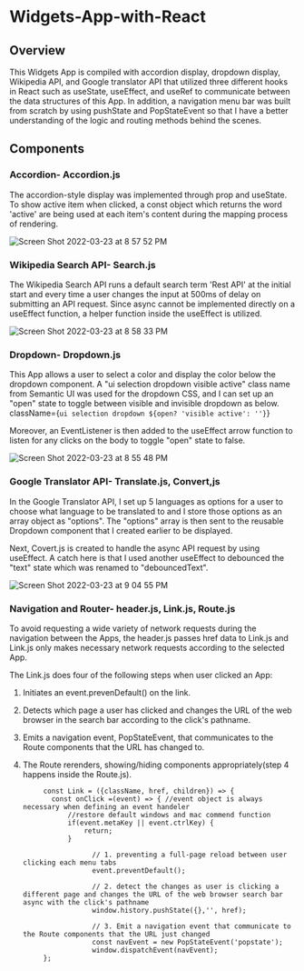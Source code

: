 # Widgets-App-with-React

## Overview
This Widgets App is compiled with accordion display, dropdown display, Wikipedia API, and Google translator API that utilized three different hooks in React such as useState, useEffect, and useRef to communicate between the data structures of this App. In addition, a navigation menu bar was built from scratch by using pushState and PopStateEvent so that I have a better understanding of the logic and routing methods behind the scenes.

## Components
### Accordion- Accordion.js
The accordion-style display was implemented through prop and useState. To show active item when clicked, a const object which returns the word 'active' are being used at each item's content during the mapping process of rendering.

![Screen Shot 2022-03-23 at 8 57 52 PM](https://user-images.githubusercontent.com/84875731/159839341-93db708c-f236-4938-8b71-8c8ab4a726e8.png)

### Wikipedia Search API- Search.js
The Wikipedia Search API runs a default search term 'Rest API' at the initial start and every time a user changes the input at 500ms of delay on submitting an API request. Since async cannot be implemented directly on a useEffect function, a helper function inside the useEffect is utilized.

![Screen Shot 2022-03-23 at 8 58 33 PM](https://user-images.githubusercontent.com/84875731/159839395-ee712bf9-fa62-4d13-b242-bb7a5b3a527c.png)

### Dropdown- Dropdown.js
This App allows a user to select a color and display the color below the dropdown component. A "ui selection dropdown visible active" class name from Semantic UI was used for the dropdown CSS, and I can set up an "open" state to toggle between visible and invisible dropdown as below.
    className={`ui selection dropdown ${open? 'visible active': ''}`}

Moreover, an EventListener is then added to the useEffect arrow function to listen for any clicks on the body to toggle "open" state to false.

![Screen Shot 2022-03-23 at 8 55 48 PM](https://user-images.githubusercontent.com/84875731/159839147-93e3c91d-9419-481c-9bcb-d00a3bd7b9d8.png)

### Google Translator API- Translate.js, Convert,js
In the Google Translator API, I set up 5 languages as options for a user to choose what language to be translated to and I store those options as an array object as "options". The "options" array is then sent to the reusable Dropdown component that I created earlier to be displayed.

Next, Covert.js is created to handle the async API request by using useEffect. A catch here is that I used another useEffect to debounced the "text" state which was renamed to "debouncedText".

![Screen Shot 2022-03-23 at 9 04 55 PM](https://user-images.githubusercontent.com/84875731/159840076-e6c72c1d-a504-4966-a148-bca19f6a0fe2.png)

### Navigation and Router- header.js, Link.js, Route.js
To avoid requesting a wide variety of network requests during the navigation between the Apps, the header.js passes href data to Link.js and Link.js only makes necessary network requests according to the selected App. 

The Link.js does four of the following steps when user clicked an App:

1. Initiates an event.prevenDefault() on the link.
2. Detects which page a user has clicked and changes the URL of the web browser in the search bar according to the click's pathname.
3. Emits a navigation event, PopStateEvent, that communicates to the Route components that the URL has changed to.
4. The Route rerenders, showing/hiding components appropriately(step 4 happens inside the Route.js).

            const Link = ({className, href, children}) => {
              const onClick =(event) => { //event object is always necessary when defining an event handeler
                  //restore default windows and mac commend function
                  if(event.metaKey || event.ctrlKey) {
                      return;
                  }
            
                        // 1. preventing a full-page reload between user clicking each menu tabs
                        event.preventDefault(); 

                        // 2. detect the changes as user is clicking a different page and changes the URL of the web browser search bar async with the click's pathname
                        window.history.pushState({},'', href);

                        // 3. Emit a navigation event that communicate to the Route components that the URL just changed
                        const navEvent = new PopStateEvent('popstate');
                        window.dispatchEvent(navEvent);
            };

